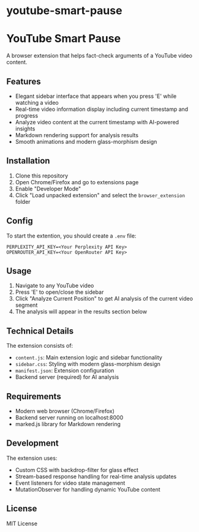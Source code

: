 # youtube-smart-pause

# YouTube Smart Pause

A browser extension that helps fact-check arguments of a YouTube video content.

## Features

- Elegant sidebar interface that appears when you press 'E' while watching a video
- Real-time video information display including current timestamp and progress
- Analyze video content at the current timestamp with AI-powered insights
- Markdown rendering support for analysis results
- Smooth animations and modern glass-morphism design

## Installation

1. Clone this repository
2. Open Chrome/Firefox and go to extensions page
3. Enable "Developer Mode"
4. Click "Load unpacked extension" and select the `browser_extension` folder

## Config
To start the extention, you should create a ```.env``` file:
```
PERPLEXITY_API_KEY=<Your Perplexity API Key>
OPENROUTER_API_KEY=<Your OpenRouter API Key>
```

## Usage

1. Navigate to any YouTube video
2. Press 'E' to open/close the sidebar
3. Click "Analyze Current Position" to get AI analysis of the current video segment
4. The analysis will appear in the results section below

## Technical Details

The extension consists of:
- `content.js`: Main extension logic and sidebar functionality
- `sidebar.css`: Styling with modern glass-morphism design
- `manifest.json`: Extension configuration
- Backend server (required) for AI analysis

## Requirements

- Modern web browser (Chrome/Firefox)
- Backend server running on localhost:8000
- marked.js library for Markdown rendering

## Development

The extension uses:
- Custom CSS with backdrop-filter for glass effect
- Stream-based response handling for real-time analysis updates
- Event listeners for video state management
- MutationObserver for handling dynamic YouTube content

## License

MIT License
